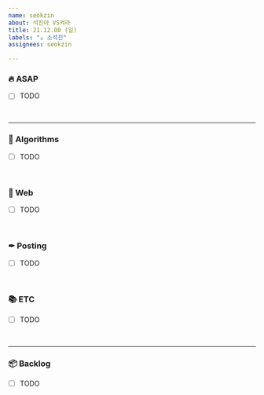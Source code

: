 ```yaml
---
name: seokzin
about: 석진아 VS켜라
title: 21.12.00 (일)
labels: "☕ 소석진"
assignees: seokzin

---
```


### 🔥 ASAP

- [ ] TODO

<br/>

---

### 🚀 Algorithms

- [ ] TODO

<br/>

### 🌌 Web

- [ ] TODO

<br/>

### ✒ Posting

- [ ] TODO

<br/>

### 📚 ETC

- [ ] TODO

<br/>

---

### 📦 Backlog

- [ ] TODO
